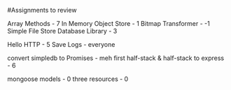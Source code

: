 #Assignments to review

Array Methods - 7
In Memory Object Store - 1
Bitmap Transformer - -1
Simple File Store Database Library - 3

Hello HTTP - 5
Save Logs - everyone

convert simpledb to Promises - meh
first half-stack & half-stack to express - 6

mongoose models - 0
three resources - 0

